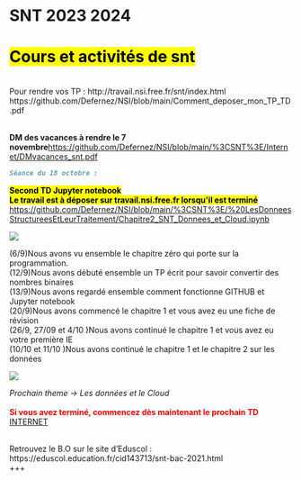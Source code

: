 # SNT 2023 2024
<h1><mark>Cours et activités de snt</mark></h1>
<br>Pour rendre vos TP : http://travail.nsi.free.fr/snt/index.html <br>
https://github.com/Defernez/NSI/blob/main/Comment_deposer_mon_TP_TD.pdf <br>

<br><b>DM des vacances à rendre le 7 novembre</b>https://github.com/Defernez/NSI/blob/main/%3CSNT%3E/Internet/DMvacances_snt.pdf
<br>
```md
Séance du 18 octobre :
```
<b><mark>Second TD Jupyter notebook </b></mark><br>
<b><mark>Le travail est à déposer sur travail.nsi.free.fr lorsqu'il est terminé</b></mark><br>
https://github.com/Defernez/NSI/blob/main/%3CSNT%3E/%20LesDonneesStructureesEtLeurTraitement/Chapitre2_SNT_Donnees_et_Cloud.ipynb
<br>


<img src="https://tse3.mm.bing.net/th?id=OIP._YjJVhl-MwJO2d_cEAmuTQHaB2&pid=Api&P=0&h=180" />

(6/9)Nous avons vu ensemble le chapitre zéro qui porte sur la programmation.<br>
(12/9)Nous avons débuté ensemble un TP écrit pour savoir convertir des nombres binaires <br>
(13/9)Nous avons regardé ensemble comment fonctionne GITHUB et Jupyter notebook <br>
(20/9)Nous avons commencé le chapitre 1 et vous avez eu une fiche de révision <br>
(26/9, 27/09 et 4/10 )Nous avons continué le chapitre 1 et vous avez eu votre première IE <br>
(10/10 et 11/10 )Nous avons continué le chapitre 1 et le chapitre 2 sur les données <br>

<img src="https://tse3.mm.bing.net/th?id=OIP._YjJVhl-MwJO2d_cEAmuTQHaB2&pid=Api&P=0&h=180" />



<i>Prochain theme -> Les données et le Cloud</i><br>
<br>
<font color="red"><b>Si vous avez terminé, commencez dès maintenant le prochain TD</b></font>
<br> [INTERNET](https://github.com/Defernez/NSI/blob/main/%3CSNT%3E/Internet/Chapitre3_SNT_Internet.ipynb)

<br>
Retrouvez le B.O sur le site d’Eduscol : https://eduscol.education.fr/cid143713/snt-bac-2021.html
<br>
+++
